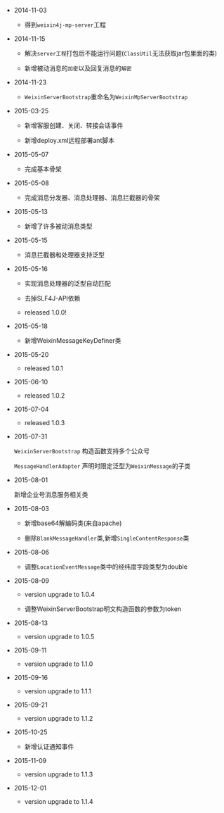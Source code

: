* 2014-11-03

  + 得到`weixin4j-mp-server`工程

* 2014-11-15

  +  解决`server工程`打包后不能运行问题(`ClassUtil`无法获取jar包里面的类)
  
  + 新增被动消息的`加密`以及回复消息的`解密`
  
* 2014-11-23

  + `WeixinServerBootstrap`重命名为`WeixinMpServerBootstrap`
  
* 2015-03-25

  + 新增客服创建、关闭、转接会话事件
  
  + 新增deploy.xml远程部署ant脚本
  
* 2015-05-07

  + 完成基本骨架
  
* 2015-05-08

  + 完成消息分发器、消息处理器、消息拦截器的骨架
  
* 2015-05-13

  + 新增了许多被动消息类型
  
* 2015-05-15

  + 消息拦截器和处理器支持泛型
  
* 2015-05-16

  + 实现消息处理器的泛型自动匹配
  
  + 去掉SLF4J-API依赖
  
  + released 1.0.0!
  
* 2015-05-18

  + 新增WeixinMessageKeyDefiner类
  
* 2015-05-20

  + released 1.0.1
  
* 2015-06-10

  + released 1.0.2
  
* 2015-07-04

  + released 1.0.3
  
* 2015-07-31

  `WeixinServerBootstrap` 构造函数支持多个公众号
  
  `MessageHandlerAdapter` 声明时限定泛型为`WeixinMessage`的子类
  
* 2015-08-01

  新增企业号消息服务相关类
  
* 2015-08-03

  + 新增base64解编码类(来自apache)
  
  + 删除`BlankMessageHandler`类,新增`SingleContentResponse`类
  
* 2015-08-06

  + 调整`LocationEventMessage`类中的经纬度字段类型为double
  
* 2015-08-09
 
  + version upgrade to 1.0.4
  
  + 调整WeixinServerBootstrap明文构造函数的参数为token
  
* 2015-08-13

  + version upgrade to 1.0.5
  
* 2015-09-11

  + version upgrade to 1.1.0
  
* 2015-09-16

  + version upgrade to 1.1.1
  
* 2015-09-21

  + version upgrade to 1.1.2
  
* 2015-10-25

  + 新增认证通知事件
  
* 2015-11-09

  + version upgrade to 1.1.3
  
* 2015-12-01
  
  + version upgrade to 1.1.4